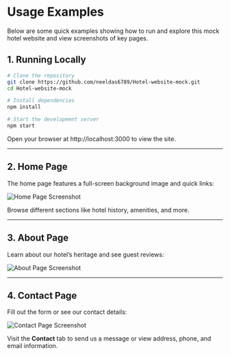 # Usage Examples

Below are some quick examples showing how to run and explore this mock hotel website and view screenshots of key pages.

## 1. Running Locally

```bash
# Clone the repository
git clone https://github.com/neeldas6789/Hotel-website-mock.git
cd Hotel-website-mock

# Install dependencies
npm install

# Start the development server
npm start
```

Open your browser at http://localhost:3000 to view the site.

---

## 2. Home Page

The home page features a full-screen background image and quick links:

![Home Page Screenshot](../public/images/showcase.jpg)

Browse different sections like hotel history, amenities, and more.

---

## 3. About Page

Learn about our hotel’s heritage and see guest reviews:

![About Page Screenshot](../public/images/test-bg.jpg)

---

## 4. Contact Page

Fill out the form or see our contact details:

![Contact Page Screenshot](../public/images/photo-1.jpg)

Visit the **Contact** tab to send us a message or view address, phone, and email information.